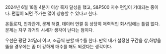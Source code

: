 2024년 6월 18일
4분기 이상 흑자 달성을 했고, S&P500 지수 편입이 기대되는 중이다. 편입이 되면 주가는 많이 상승할 수 있다고 한다.

온톨로지, 인과관계, 문제 해결, 데이터 연결 등 상당히 매력적인 회사임에는 틀림 없다. 문제는 자꾸 과거의 시세가 생각이 난다는 점이다.

우선은 평단 24달러 이고, 조금씩 분할 매수를 한다. 만약 내가 설정한 구간을 상,하방을 뚫을 경우에는 좀 더 강하게 매수를 해도 되겠다는 생각이다.

